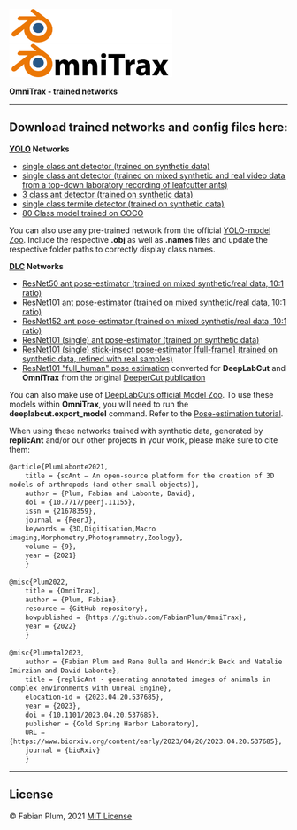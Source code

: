 <img src=../images/omnitrax_logo.svg#gh-dark-mode-only height="60">
<img src=../images/omnitrax_logo_light.svg#gh-light-mode-only height="60">

**OmniTrax - trained networks**
***

## Download trained networks and config files here:

**[YOLO](https://github.com/AlexeyAB/darknet) Networks**

* [single class ant detector (trained on synthetic data)](https://drive.google.com/drive/folders/1PSseMeClcYIe9dcYG-JaOD2CzYceiWdl?usp=sharing)
* [single class ant detector (trained on mixed synthetic and real video data from a top-down laboratory recording of leafcutter ants)](https://drive.google.com/drive/folders/11QXseJwISdodSnXJV6fwM97XfT2aXx2y?usp=sharing)
* [3 class ant detector (trained on synthetic data)](https://drive.google.com/drive/folders/1wQcfLlDUvnWthyzbvyVy9oqyTZ2F-JFo?usp=sharing)
* [single class termite detector (trained on synthetic data)](https://drive.google.com/drive/folders/1U9jzOpjCcu6wDfTEH3uQqGKPxW_QzHGz?usp=sharing)
* [80 Class model trained on COCO](https://drive.google.com/drive/folders/1eXAowtyBsqGEjvmQE1YlSeHJ6AGBwpUs?usp=share_link)

You can also use any pre-trained network from the official [YOLO-model Zoo](https://github.com/AlexeyAB/darknet/wiki/YOLOv4-model-zoo).
Include the respective **.obj** as well as **.names** files and update the respective folder paths to correctly display 
class names.

**[DLC](https://github.com/DeepLabCut/DeepLabCut) Networks**
* [ResNet50 ant pose-estimator (trained on mixed synthetic/real data, 10:1 ratio)](https://drive.google.com/drive/folders/1or1TF3tvi1iIzldEAia3G2RNKY5J7Qz4?usp=sharing)
* [ResNet101 ant pose-estimator (trained on mixed synthetic/real data, 10:1 ratio)](https://drive.google.com/drive/folders/1FY3lAkAisOG_RIUBuaynz1OjBkzjH5LL?usp=sharing)
* [ResNet152 ant pose-estimator (trained on mixed synthetic/real data, 10:1 ratio)](https://drive.google.com/drive/folders/1or1TF3tvi1iIzldEAia3G2RNKY5J7Qz4?usp=sharing)
* [ResNet101 (single) ant pose-estimator (trained on synthetic data)](https://drive.google.com/file/d/1IH9R9PgJMYteigsrMi-bZnz4IMcydtWU/view?usp=sharing)
* [ResNet101 (single) stick-insect pose-estimator [full-frame] (trained on synthetic data, refined with real samples)](https://drive.google.com/drive/folders/1-DHkegHiTkWbO7YboXxDC5tU4Aa71-9z?usp=share_link)
* [ResNet101 "full_human" pose estimation](https://drive.google.com/drive/folders/1BLulUYkwww7SfzXgSSVM71GLI4dQysP5?usp=share_link)
  converted for **DeepLabCut** and **OmniTrax** from the original [DeeperCut publication](https://arxiv.org/abs/1605.03170)

You can also make use of [DeepLabCuts official Model Zoo](https://www.mackenziemathislab.org/dlc-modelzoo). To use these
models within **OmniTrax**, you will need to run the **deeplabcut.export_model** command. Refer to the [Pose-estimation
tutorial](tutorial-pose-estimation.md).

When using these networks trained with synthetic data, generated by **replicAnt** and/or our other projects in your work, please make sure to cite them:

    @article{PlumLabonte2021,
        title = {scAnt — An open-source platform for the creation of 3D models of arthropods (and other small objects)},
        author = {Plum, Fabian and Labonte, David},
        doi = {10.7717/peerj.11155},
        issn = {21678359},
        journal = {PeerJ},
        keywords = {3D,Digitisation,Macro imaging,Morphometry,Photogrammetry,Zoology},
        volume = {9},
        year = {2021}
        }
    
    @misc{Plum2022,
        title = {OmniTrax},
        author = {Plum, Fabian},
        resource = {GitHub repository},
        howpublished = {https://github.com/FabianPlum/OmniTrax},
        year = {2022}
        }

    @misc{Plumetal2023,
        author = {Fabian Plum and Rene Bulla and Hendrik Beck and Natalie Imirzian and David Labonte},
        title = {replicAnt - generating annotated images of animals in complex environments with Unreal Engine},
        elocation-id = {2023.04.20.537685},
        year = {2023},
        doi = {10.1101/2023.04.20.537685},
        publisher = {Cold Spring Harbor Laboratory},
        URL = {https://www.biorxiv.org/content/early/2023/04/20/2023.04.20.537685},
        journal = {bioRxiv}
        }

***
## License
© Fabian Plum, 2021
[MIT License](https://choosealicense.com/licenses/mit/)
